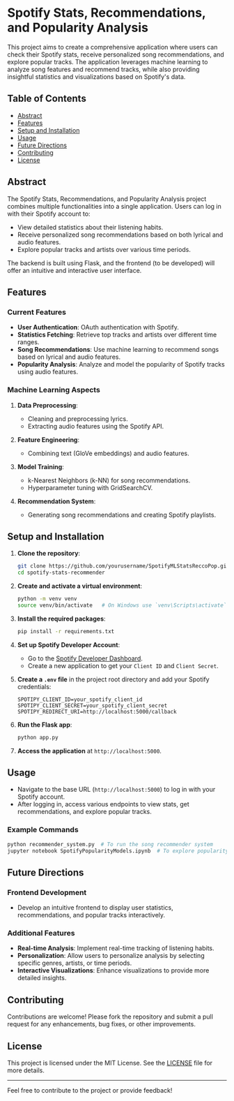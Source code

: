 # Spotify Stats, Recommendations, and Popularity Analysis

This project aims to create a comprehensive application where users can check their Spotify stats, receive personalized song recommendations, and explore popular tracks. The application leverages machine learning to analyze song features and recommend tracks, while also providing insightful statistics and visualizations based on Spotify's data.

## Table of Contents

- [Abstract](#abstract)
- [Features](#features)
- [Setup and Installation](#setup-and-installation)
- [Usage](#usage)
- [Future Directions](#future-directions)
- [Contributing](#contributing)
- [License](#license)

## Abstract

The Spotify Stats, Recommendations, and Popularity Analysis project combines multiple functionalities into a single application. Users can log in with their Spotify account to:
- View detailed statistics about their listening habits.
- Receive personalized song recommendations based on both lyrical and audio features.
- Explore popular tracks and artists over various time periods.

The backend is built using Flask, and the frontend (to be developed) will offer an intuitive and interactive user interface.

## Features

### Current Features
- **User Authentication**: OAuth authentication with Spotify.
- **Statistics Fetching**: Retrieve top tracks and artists over different time ranges.
- **Song Recommendations**: Use machine learning to recommend songs based on lyrical and audio features.
- **Popularity Analysis**: Analyze and model the popularity of Spotify tracks using audio features.

### Machine Learning Aspects
1. **Data Preprocessing**:
    - Cleaning and preprocessing lyrics.
    - Extracting audio features using the Spotify API.

2. **Feature Engineering**:
    - Combining text (GloVe embeddings) and audio features.

3. **Model Training**:
    - k-Nearest Neighbors (k-NN) for song recommendations.
    - Hyperparameter tuning with GridSearchCV.

4. **Recommendation System**:
    - Generating song recommendations and creating Spotify playlists.

## Setup and Installation

1. **Clone the repository**:
    ```bash
    git clone https://github.com/yourusername/SpotifyMLStatsReccoPop.git
    cd spotify-stats-recommender
    ```

2. **Create and activate a virtual environment**:
    ```bash
    python -m venv venv
    source venv/bin/activate   # On Windows use `venv\Scripts\activate`
    ```

3. **Install the required packages**:
    ```bash
    pip install -r requirements.txt
    ```

4. **Set up Spotify Developer Account**:
    - Go to the [Spotify Developer Dashboard](https://developer.spotify.com/dashboard/applications).
    - Create a new application to get your `Client ID` and `Client Secret`.

5. **Create a `.env` file** in the project root directory and add your Spotify credentials:
    ```dotenv
    SPOTIPY_CLIENT_ID=your_spotify_client_id
    SPOTIPY_CLIENT_SECRET=your_spotify_client_secret
    SPOTIPY_REDIRECT_URI=http://localhost:5000/callback
    ```

6. **Run the Flask app**:
    ```bash
    python app.py
    ```

7. **Access the application** at `http://localhost:5000`.

## Usage

- Navigate to the base URL (`http://localhost:5000`) to log in with your Spotify account.
- After logging in, access various endpoints to view stats, get recommendations, and explore popular tracks.

### Example Commands
```bash
python recommender_system.py  # To run the song recommender system
jupyter notebook SpotifyPopularityModels.ipynb  # To explore popularity analysis
```

## Future Directions

### Frontend Development
- Develop an intuitive frontend to display user statistics, recommendations, and popular tracks interactively.

### Additional Features
- **Real-time Analysis**: Implement real-time tracking of listening habits.
- **Personalization**: Allow users to personalize analysis by selecting specific genres, artists, or time periods.
- **Interactive Visualizations**: Enhance visualizations to provide more detailed insights.

## Contributing

Contributions are welcome! Please fork the repository and submit a pull request for any enhancements, bug fixes, or other improvements.

## License

This project is licensed under the MIT License. See the [LICENSE](LICENSE) file for more details.

---

Feel free to contribute to the project or provide feedback!
```
